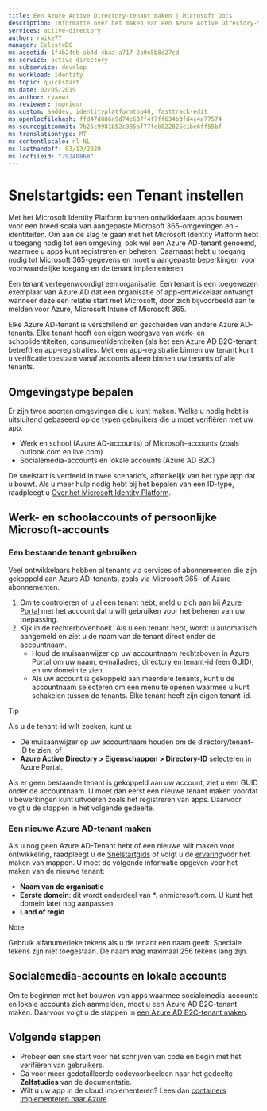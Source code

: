 ```yaml
---
title: Een Azure Active Directory-tenant maken | Microsoft Docs
description: Informatie over het maken van een Azure Active Directory-tenant voor het registreren en maken van toepassingen.
services: active-directory
author: rwike77
manager: CelesteDG
ms.assetid: 1f4b24eb-ab4d-4baa-a717-2a0e5b8d27cd
ms.service: active-directory
ms.subservice: develop
ms.workload: identity
ms.topic: quickstart
ms.date: 02/05/2019
ms.author: ryanwi
ms.reviewer: jmprieur
ms.custom: aaddev, identityplatformtop40, fasttrack-edit
ms.openlocfilehash: ffd47d886a9d74c637f4f7ff634b3fd4c4a77574
ms.sourcegitcommit: 7b25c9981b52c385af77feb022825c1be6ff55bf
ms.translationtype: MT
ms.contentlocale: nl-NL
ms.lasthandoff: 03/13/2020
ms.locfileid: "79240868"
---
```

# <a name="quickstart-set-up-a-tenant"></a>Snelstartgids: een Tenant instellen

Met het Microsoft Identity Platform kunnen ontwikkelaars apps bouwen voor een breed scala van aangepaste Microsoft 365-omgevingen en -identiteiten. Om aan de slag te gaan met het Microsoft Identity Platform hebt u toegang nodig tot een omgeving, ook wel een Azure AD-tenant genoemd, waarmee u apps kunt registreren en beheren. Daarnaast hebt u toegang nodig tot Microsoft 365-gegevens en moet u aangepaste beperkingen voor voorwaardelijke toegang en de tenant implementeren.

Een tenant vertegenwoordigt een organisatie. Een tenant is een toegewezen exemplaar van Azure AD dat een organisatie of app-ontwikkelaar ontvangt wanneer deze een relatie start met Microsoft, door zich bijvoorbeeld aan te melden voor Azure, Microsoft Intune of Microsoft 365.

Elke Azure AD-tenant is verschillend en gescheiden van andere Azure AD-tenants. Elke tenant heeft een eigen weergave van werk- en schoolidentiteiten, consumentidentiteiten (als het een Azure AD B2C-tenant betreft) en app-registraties. Met een app-registratie binnen uw tenant kunt u verificatie toestaan vanaf accounts alleen binnen uw tenants of alle tenants.

## <a name="determining-environment-type"></a>Omgevingstype bepalen

Er zijn twee soorten omgevingen die u kunt maken. Welke u nodig hebt is uitsluitend gebaseerd op de typen gebruikers die u moet verifiëren met uw app.

* Werk en school (Azure AD-accounts) of Microsoft-accounts (zoals outlook.com en live.com)
* Socialemedia-accounts en lokale accounts (Azure AD B2C)

De snelstart is verdeeld in twee scenario’s, afhankelijk van het type app dat u bouwt. Als u meer hulp nodig hebt bij het bepalen van een ID-type, raadpleegt u [Over het Microsoft Identity Platform](about-microsoft-identity-platform.md).

## <a name="work-and-school-accounts-or-personal-microsoft-accounts"></a>Werk- en schoolaccounts of persoonlijke Microsoft-accounts

### <a name="use-an-existing-tenant"></a>Een bestaande tenant gebruiken

Veel ontwikkelaars hebben al tenants via services of abonnementen die zijn gekoppeld aan Azure AD-tenants, zoals via Microsoft 365- of Azure-abonnementen.

1. Om te controleren of u al een tenant hebt, meld u zich aan bij [Azure Portal](https://portal.azure.com) met het account dat u wilt gebruiken voor het beheren van uw toepassing.
1. Kijk in de rechterbovenhoek. Als u een tenant hebt, wordt u automatisch aangemeld en ziet u de naam van de tenant direct onder de accountnaam.
   * Houd de muisaanwijzer op uw accountnaam rechtsboven in Azure Portal om uw naam, e-mailadres, directory en tenant-id (een GUID), en uw domein te zien.
   * Als uw account is gekoppeld aan meerdere tenants, kunt u de accountnaam selecteren om een menu te openen waarmee u kunt schakelen tussen de tenants. Elke tenant heeft zijn eigen tenant-id.

> [!TIP]
> Als u de tenant-id wilt zoeken, kunt u:
> * De muisaanwijzer op uw accountnaam houden om de directory/tenant-ID te zien, of
> * **Azure Active Directory > Eigenschappen > Directory-ID** selecteren in Azure Portal.

Als er geen bestaande tenant is gekoppeld aan uw account, ziet u een GUID onder de accountnaam. U moet dan eerst een nieuwe tenant maken voordat u bewerkingen kunt uitvoeren zoals het registreren van apps. Daarvoor volgt u de stappen in het volgende gedeelte.

### <a name="create-a-new-azure-ad-tenant"></a>Een nieuwe Azure AD-tenant maken

Als u nog geen Azure AD-Tenant hebt of een nieuwe wilt maken voor ontwikkeling, raadpleegt u de [Snelstartgids](../fundamentals/active-directory-access-create-new-tenant.md) of volgt u de [ervaring](https://portal.azure.com/#create/Microsoft.AzureActiveDirectory)voor het maken van mappen. U moet de volgende informatie opgeven voor het maken van de nieuwe tenant:

- **Naam van de organisatie**
- **Eerste domein**: dit wordt onderdeel van *. onmicrosoft.com. U kunt het domein later nog aanpassen.
- **Land of regio**

> [!NOTE]
> Gebruik alfanumerieke tekens als u de tenant een naam geeft. Speciale tekens zijn niet toegestaan. De naam mag maximaal 256 tekens lang zijn.

## <a name="social-and-local-accounts"></a>Socialemedia-accounts en lokale accounts

Om te beginnen met het bouwen van apps waarmee socialemedia-accounts en lokale accounts zich aanmelden, moet u een Azure AD B2C-tenant maken. Daarvoor volgt u de stappen in [een Azure AD B2C-tenant maken](../../active-directory-b2c/tutorial-create-tenant.md).

## <a name="next-steps"></a>Volgende stappen

* Probeer een snelstart voor het schrijven van code en begin met het verifiëren van gebruikers. 
* Ga voor meer gedetailleerde codevoorbeelden naar het gedeelte **Zelfstudies** van de documentatie.
* Wilt u uw app in de cloud implementeren? Lees dan [containers implementeren naar Azure](https://docs.microsoft.com/azure/index?pivot=products&panel=containers).
